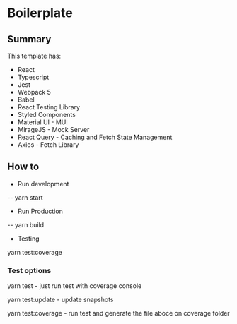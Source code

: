 # Boilerplate

## Summary

This template has:

- React
- Typescript
- Jest
- Webpack 5
- Babel
- React Testing Library
- Styled Components
- Material UI - MUI
- MirageJS - Mock Server
- React Query - Caching and Fetch State Management
- Axios - Fetch Library

## How to

- Run development

-- yarn start 

- Run Production

-- yarn build 

- Testing

yarn test:coverage

### Test options

yarn test - just run test with coverage console

yarn test:update - update snapshots

yarn test:coverage - run test and generate the file aboce on coverage folder